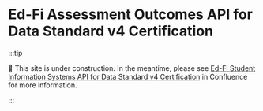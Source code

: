 # Ed-Fi Assessment Outcomes API for Data Standard v4 Certification

:::tip

🚧 This site is under construction. In the meantime, please see [Ed-Fi Student
Information Systems API for Data Standard v4
Certification](https://edfi.atlassian.net/wiki/spaces/EDFICERT/pages/23699939/Ed-Fi+Student+Information+Systems+API+for+Data+Standard+v4+Certification)
in Confluence for more information.

:::
